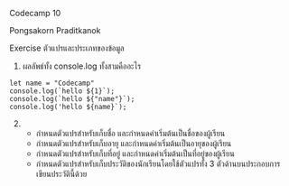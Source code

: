 Codecamp 10

Pongsakorn Praditkanok

Exercise ตัวแปรและประเภทของข้อมูล

1. ผลลัพธ์ทั้ง console.log ทั้งสามคืออะไร
```
let name = "Codecamp"
console.log(`hello ${1}`);
console.log(`hello ${"name"}`);
console.log('hello ${name}`);
```
2. 
    - กำหนดตัวแปรสำหรับเก็บชื่อ และกำหนดค่าเริ่มต้นเป็นชื่อของผู้เรียน
    - กำหนดตัวแปรสำหรับเก็บอายุ และกำหนดค่าเริ่มต้นเป็นอายุของผู้เรียน
    - กำหนดตัวแปรสำหรับเก็บที่อยู่ และกำหนดค่าเริ่มต้นเป็นที่อยู่ของผู้เรียน
    - กำหนดตัวแปรสำหรับเก็บประวัติของนักเรียนโดยใช้ตัวแปรทั้ง 3 ตัวด้านบนประกอบการเขียนประวัตินี้ด้วย
 